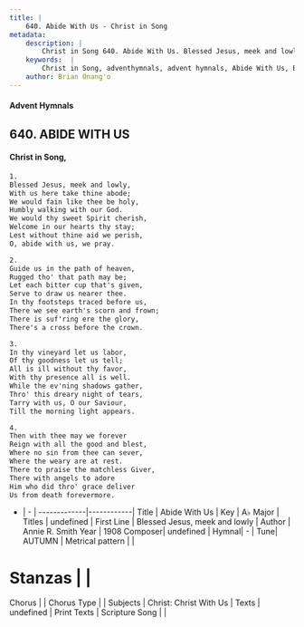 ```yaml
---
title: |
    640. Abide With Us - Christ in Song
metadata:
    description: |
        Christ in Song 640. Abide With Us. Blessed Jesus, meek and lowly, With us here take thine abode; We would fain like thee be holy, Humbly walking with our God. We would thy sweet Spirit cherish, Welcome in our hearts thy stay; Lest without thine aid we perish, O, abide with us, we pray.
    keywords:  |
        Christ in Song, adventhymnals, advent hymnals, Abide With Us, Blessed Jesus, meek and lowly. 
    author: Brian Onang'o
---
```


#### Advent Hymnals
## 640. ABIDE WITH US
####  Christ in Song,

```txt
1.
Blessed Jesus, meek and lowly,
With us here take thine abode;
We would fain like thee be holy,
Humbly walking with our God.
We would thy sweet Spirit cherish,
Welcome in our hearts thy stay;
Lest without thine aid we perish,
O, abide with us, we pray.

2.
Guide us in the path of heaven,
Rugged tho' that path may be;
Let each bitter cup that's given,
Serve to draw us nearer thee.
In thy footsteps traced before us,
There we see earth's scorn and frown;
There is suf'ring ere the glory,
There's a cross before the crown.

3.
In thy vineyard let us labor,
Of thy goodness let us tell;
All is ill without thy favor,
With thy presence all is well.
While the ev'ning shadows gather,
Thro' this dreary night of tears,
Tarry with us, O our Saviour,
Till the morning light appears.

4.
Then with thee may we forever
Reign with all the good and blest,
Where no sin from thee can sever,
Where the weary are at rest.
There to praise the matchless Giver,
There with angels to adore
Him who did thro' grace deliver
Us from death forevermore.

```

- |   -  |
-------------|------------|
Title | Abide With Us |
Key | A♭ Major |
Titles | undefined |
First Line | Blessed Jesus, meek and lowly |
Author | Annie R. Smith
Year | 1908
Composer| undefined |
Hymnal|  - |
Tune| AUTUMN |
Metrical pattern | |
# Stanzas |  |
Chorus |  |
Chorus Type |  |
Subjects | Christ: Christ With Us |
Texts | undefined |
Print Texts | 
Scripture Song |  |
    
